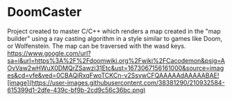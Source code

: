 # DoomCaster
Project created to master C/C++ which renders a map created in the "map builder" using a ray casting algorithm in a style similar to games like Doom, or Wolfenstein. The map can be traversed with the wasd keys.
https://www.google.com/url?sa=i&url=https%3A%2F%2Fdoomwiki.org%2Fwiki%2FCacodemon&psig=AOvVaw2wHWuX0DMQrZSawzi31Etc&ust=1673067156161000&source=images&cd=vfe&ved=0CBAQjRxqFwoTCKCn-v2SsvwCFQAAAAAdAAAAABAE![image](https://user-images.githubusercontent.com/38381290/210932584-615399d1-2dfe-439c-bf9b-2cd9c56c36bc.png)

